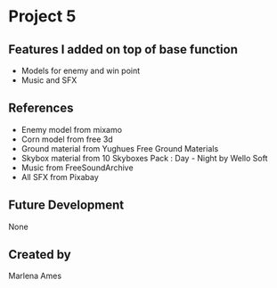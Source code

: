 # Project 5
## Features I added on top of base function
* Models for enemy and win point
* Music and SFX

## References
* Enemy model from mixamo
* Corn model from free 3d
* Ground material from Yughues Free Ground Materials
* Skybox material from 10 Skyboxes Pack : Day - Night by Wello Soft
* Music from FreeSoundArchive
* All SFX from Pixabay

## Future Development
None

## Created by
Marlena Ames
